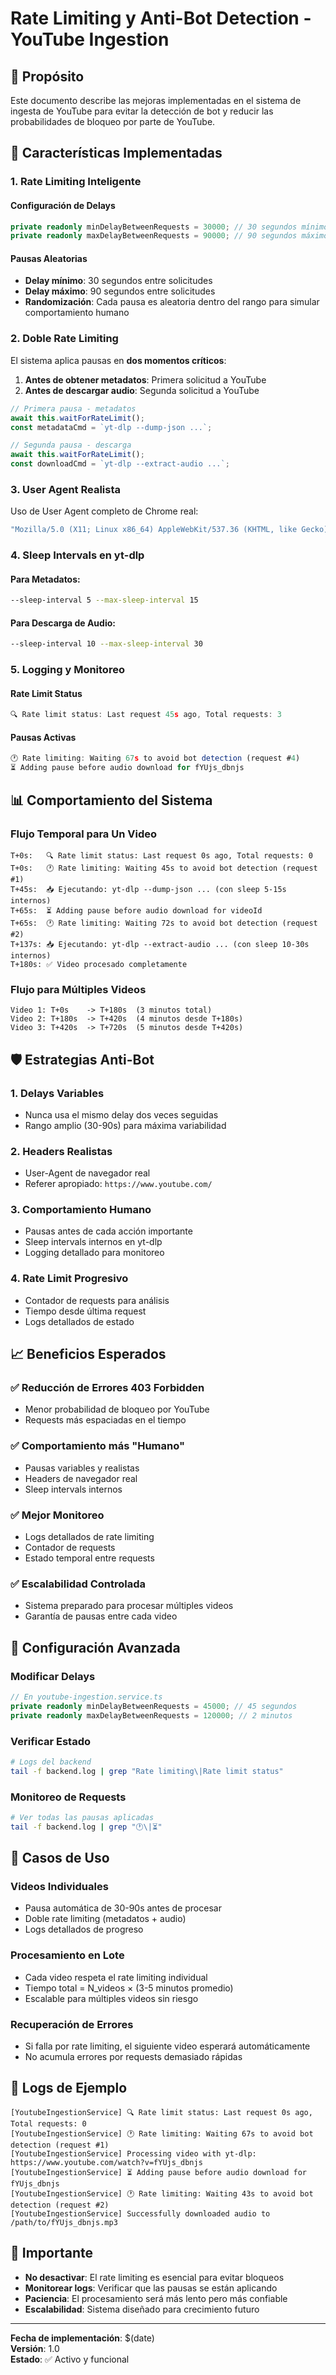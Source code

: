# Rate Limiting y Anti-Bot Detection - YouTube Ingestion

## 🎯 Propósito

Este documento describe las mejoras implementadas en el sistema de ingesta de YouTube para evitar la detección de bot y reducir las probabilidades de bloqueo por parte de YouTube.

## 🚀 Características Implementadas

### 1. **Rate Limiting Inteligente**

#### Configuración de Delays
```typescript
private readonly minDelayBetweenRequests = 30000; // 30 segundos mínimo
private readonly maxDelayBetweenRequests = 90000; // 90 segundos máximo
```

#### Pausas Aleatorias
- **Delay mínimo**: 30 segundos entre solicitudes
- **Delay máximo**: 90 segundos entre solicitudes
- **Randomización**: Cada pausa es aleatoria dentro del rango para simular comportamiento humano

### 2. **Doble Rate Limiting**

El sistema aplica pausas en **dos momentos críticos**:

1. **Antes de obtener metadatos**: Primera solicitud a YouTube
2. **Antes de descargar audio**: Segunda solicitud a YouTube

```typescript
// Primera pausa - metadatos
await this.waitForRateLimit();
const metadataCmd = `yt-dlp --dump-json ...`;

// Segunda pausa - descarga
await this.waitForRateLimit();  
const downloadCmd = `yt-dlp --extract-audio ...`;
```

### 3. **User Agent Realista**

Uso de User Agent completo de Chrome real:
```bash
"Mozilla/5.0 (X11; Linux x86_64) AppleWebKit/537.36 (KHTML, like Gecko) Chrome/91.0.4472.124 Safari/537.36"
```

### 4. **Sleep Intervals en yt-dlp**

#### Para Metadatos:
```bash
--sleep-interval 5 --max-sleep-interval 15
```

#### Para Descarga de Audio:
```bash
--sleep-interval 10 --max-sleep-interval 30
```

### 5. **Logging y Monitoreo**

#### Rate Limit Status
```typescript
🔍 Rate limit status: Last request 45s ago, Total requests: 3
```

#### Pausas Activas
```typescript
🕐 Rate limiting: Waiting 67s to avoid bot detection (request #4)
⏳ Adding pause before audio download for fYUjs_dbnjs
```

## 📊 Comportamiento del Sistema

### Flujo Temporal para Un Video

```
T+0s:   🔍 Rate limit status: Last request 0s ago, Total requests: 0
T+0s:   🕐 Rate limiting: Waiting 45s to avoid bot detection (request #1)
T+45s:  📥 Ejecutando: yt-dlp --dump-json ... (con sleep 5-15s internos)
T+65s:  ⏳ Adding pause before audio download for videoId
T+65s:  🕐 Rate limiting: Waiting 72s to avoid bot detection (request #2)
T+137s: 📥 Ejecutando: yt-dlp --extract-audio ... (con sleep 10-30s internos)
T+180s: ✅ Video procesado completamente
```

### Flujo para Múltiples Videos

```
Video 1: T+0s    -> T+180s  (3 minutos total)
Video 2: T+180s  -> T+420s  (4 minutos desde T+180s)
Video 3: T+420s  -> T+720s  (5 minutos desde T+420s)
```

## 🛡️ Estrategias Anti-Bot

### 1. **Delays Variables**
- Nunca usa el mismo delay dos veces seguidas
- Rango amplio (30-90s) para máxima variabilidad

### 2. **Headers Realistas**
- User-Agent de navegador real
- Referer apropiado: `https://www.youtube.com/`

### 3. **Comportamiento Humano**
- Pausas antes de cada acción importante
- Sleep intervals internos en yt-dlp
- Logging detallado para monitoreo

### 4. **Rate Limit Progresivo**
- Contador de requests para análisis
- Tiempo desde última request
- Logs detallados de estado

## 📈 Beneficios Esperados

### ✅ Reducción de Errores 403 Forbidden
- Menor probabilidad de bloqueo por YouTube
- Requests más espaciadas en el tiempo

### ✅ Comportamiento más "Humano"
- Pausas variables y realistas
- Headers de navegador real
- Sleep intervals internos

### ✅ Mejor Monitoreo
- Logs detallados de rate limiting
- Contador de requests
- Estado temporal entre requests

### ✅ Escalabilidad Controlada
- Sistema preparado para procesar múltiples videos
- Garantía de pausas entre cada video

## 🔧 Configuración Avanzada

### Modificar Delays
```typescript
// En youtube-ingestion.service.ts
private readonly minDelayBetweenRequests = 45000; // 45 segundos
private readonly maxDelayBetweenRequests = 120000; // 2 minutos
```

### Verificar Estado
```bash
# Logs del backend
tail -f backend.log | grep "Rate limiting\|Rate limit status"
```

### Monitoreo de Requests
```bash
# Ver todas las pausas aplicadas
tail -f backend.log | grep "🕐\|⏳"
```

## 🎯 Casos de Uso

### Videos Individuales
- Pausa automática de 30-90s antes de procesar
- Doble rate limiting (metadatos + audio)
- Logs detallados de progreso

### Procesamiento en Lote
- Cada video respeta el rate limiting individual
- Tiempo total = N_videos × (3-5 minutos promedio)
- Escalable para múltiples videos sin riesgo

### Recuperación de Errores
- Si falla por rate limiting, el siguiente video esperará automáticamente
- No acumula errores por requests demasiado rápidas

## 📝 Logs de Ejemplo

```
[YoutubeIngestionService] 🔍 Rate limit status: Last request 0s ago, Total requests: 0
[YoutubeIngestionService] 🕐 Rate limiting: Waiting 67s to avoid bot detection (request #1)
[YoutubeIngestionService] Processing video with yt-dlp: https://www.youtube.com/watch?v=fYUjs_dbnjs
[YoutubeIngestionService] ⏳ Adding pause before audio download for fYUjs_dbnjs
[YoutubeIngestionService] 🕐 Rate limiting: Waiting 43s to avoid bot detection (request #2)
[YoutubeIngestionService] Successfully downloaded audio to /path/to/fYUjs_dbnjs.mp3
```

## 🚨 Importante

- **No desactivar**: El rate limiting es esencial para evitar bloqueos
- **Monitorear logs**: Verificar que las pausas se están aplicando
- **Paciencia**: El procesamiento será más lento pero más confiable
- **Escalabilidad**: Sistema diseñado para crecimiento futuro

---

**Fecha de implementación**: $(date)  
**Versión**: 1.0  
**Estado**: ✅ Activo y funcional 